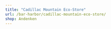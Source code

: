 ```yaml
---
title: "Cadillac Mountain Eco-Store"
url: /bar-harbor/cadillac-mountain-eco-store/
shop: Andenken
---
```

